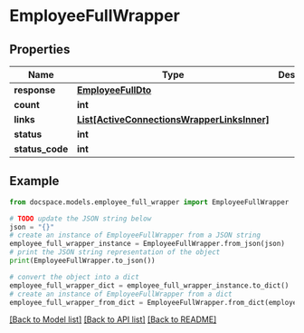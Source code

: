 # EmployeeFullWrapper


## Properties

Name | Type | Description | Notes
------------ | ------------- | ------------- | -------------
**response** | [**EmployeeFullDto**](EmployeeFullDto.md) |  | [optional] 
**count** | **int** |  | [optional] 
**links** | [**List[ActiveConnectionsWrapperLinksInner]**](ActiveConnectionsWrapperLinksInner.md) |  | [optional] 
**status** | **int** |  | [optional] 
**status_code** | **int** |  | [optional] 

## Example

```python
from docspace.models.employee_full_wrapper import EmployeeFullWrapper

# TODO update the JSON string below
json = "{}"
# create an instance of EmployeeFullWrapper from a JSON string
employee_full_wrapper_instance = EmployeeFullWrapper.from_json(json)
# print the JSON string representation of the object
print(EmployeeFullWrapper.to_json())

# convert the object into a dict
employee_full_wrapper_dict = employee_full_wrapper_instance.to_dict()
# create an instance of EmployeeFullWrapper from a dict
employee_full_wrapper_from_dict = EmployeeFullWrapper.from_dict(employee_full_wrapper_dict)
```
[[Back to Model list]](../README.md#documentation-for-models) [[Back to API list]](../README.md#documentation-for-api-endpoints) [[Back to README]](../README.md)


